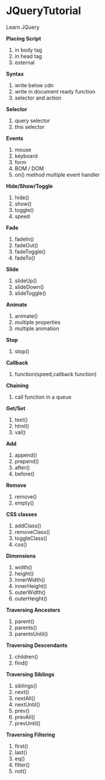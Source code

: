 # JQueryTutorial
Learn JQuery

**Placing Script**
1. in body tag
2. in head tag
3. external

**Syntax**
1. write below cdn
2. write in document ready function
3. selector and action

**Selector**
1. query selector
2. this selector

**Events**
1. mouse
2. keyboard
3. form
4. BOM / DOM
5. on() method multiple event handler

**Hide/Show/Toggle**
1. hide()
2. show()
3. toggle()
4. speed

**Fade**
1. fadeIn()
2. fadeOut()
3. fadeToggle()
4. fadeTo()

**Slide**
1. slideUp()
2. slideDown()
3. slideToggle()

**Animate**
1. animate()
2. multiple properties
3. multiple animation

**Stop**
1. stop()

**Callback**
1. function(speed,callback function)

**Chaining**
1. call function in a queue

**Get/Set**
1. text()
2. html()
3. val()

**Add**
1. append()
2. prepend()
3. after() 
4. before()

**Remove**
1. remove()
2. empty()

**CSS classes**
1. addClass()
2. removeClass()
3. toggleClass()
4. css()

**Dimensions**
1. width()
2. height()
3. innerWidth()
4. innerHeight()
5. outerWidth()
6. outerHeight()

**Traversing Ancestors**
1. parent()
2. parents()
3. parentsUntil()

**Traversing Descendants**
1. children()
2. find()

**Traversing Siblings**
1. siblings()
2. next()
3. nextAll()
4. nextUntil()
5. prev()
6. prevAll()
7. prevUntil()

**Traversing Filtering**
1. first()
2. last()
3. eq()
4. filter()
5. not()